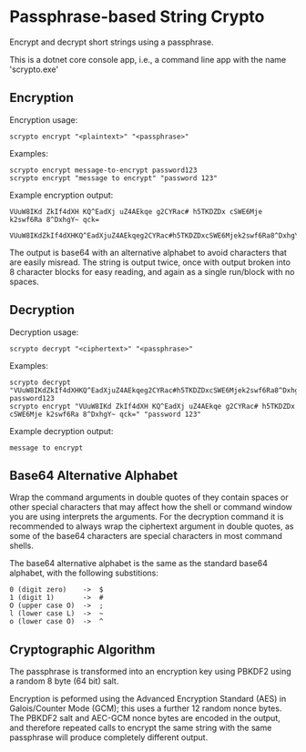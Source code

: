 # Passphrase-based String Crypto

Encrypt and decrypt short strings using a passphrase. 

This is a dotnet core console app, i.e., a command line app with the name 'scrypto.exe'

## Encryption

Encryption usage:

    scrypto encrypt "<plaintext>" "<passphrase>"
    
Examples:

    scrypto encrypt message-to-encrypt password123
    scrypto encrypt "message to encrypt" "password 123"
    
Example encryption output:

    VUuW8IKd ZkIf4dXH KQ^EadXj uZ4AEkqe g2CYRac# h5TKDZDx cSWE6Mje k2swf6Ra 8^DxhgY~ qck=
    
    VUuW8IKdZkIf4dXHKQ^EadXjuZ4AEkqeg2CYRac#h5TKDZDxcSWE6Mjek2swf6Ra8^DxhgY~qck=
    
The output is base64 with an alternative alphabet to avoid characters that are easily misread.
The string is output twice, once with output broken into 8 character blocks for easy reading, and again as a single run/block with no spaces.


## Decryption

Decryption usage:

    scrypto decrypt "<ciphertext>" "<passphrase>"
    
Examples:

    scrypto decrypt "VUuW8IKdZkIf4dXHKQ^EadXjuZ4AEkqeg2CYRac#h5TKDZDxcSWE6Mjek2swf6Ra8^DxhgY~qck=" password123
    scrypto encrypt "VUuW8IKd ZkIf4dXH KQ^EadXj uZ4AEkqe g2CYRac# h5TKDZDx cSWE6Mje k2swf6Ra 8^DxhgY~ qck=" "password 123"
    
Example decryption output:

    message to encrypt
    
## Base64 Alternative Alphabet

Wrap the command arguments in double quotes of they contain spaces or other special characters that may affect how
the shell or command window you are using interprets the arguments. For the decryption command it is recommended to
always wrap the ciphertext argument in double quotes, as some of the base64 characters are special characters in most
command shells.

The base64 alternative alphabet is the same as the standard base64 alphabet, with the following substitions:

    0 (digit zero)    ->  $
    1 (digit 1)       ->  #
    O (upper case O)  ->  ;
    l (lower case L)  ->  ~
    o (lower case O)  ->  ^

## Cryptographic Algorithm

The passphrase is transformed into an encryption key using PBKDF2 using a random 8 byte (64 bit) salt.

Encryption is peformed using the Advanced Encryption Standard (AES) in Galois/Counter Mode (GCM); this 
uses a further 12 random nonce bytes. The PBKDF2 salt and AEC-GCM nonce bytes are encoded in the output,
and therefore repeated calls to encrypt the same string with the same passphrase will produce completely
different output.



    
    
